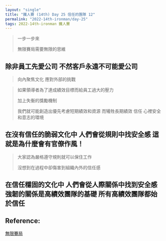 ```yaml
---
layout: "single"
title: "鐵人賽 (14th) Day 25 信任的團隊 12"
permalink: "2022-14th-ironman/day-25"
tags: 2022-14th-ironman 鐵人賽
---
```


>  一步一步來
>
> 無限賽局需要無限的思維
>
  
## 除非員工先愛公司 不然客戶永遠不可能愛公司

>  向內聚焦文化 應對外部的挑戰


> 如果領導者為了達成績效目標而給員工過大的壓力 
>
> 加上失衡的獎勵機制 
>
> 我們就可能創造出優先考慮短期績效和資源 而犧牲長期績效 信任 心裡安全和意志的環境

## 在沒有信任的脆弱文化中 人們會從規則中找安全感 這就是為什麼會有官僚作風！

> 大家認為嚴格遵守規則就可以保住工作 
>
> 沒想到在過程中卻傷害到組織內外的信任感

## 在信任穩固的文化中 人們會從人際關係中找到安全感 強韌的關係是高績效團隊的基礎 所有高績效團隊都始於信任


## Reference:

[無限賽局](https://www.books.com.tw/products/0010879567?sloc=main)  
